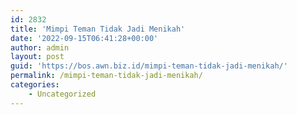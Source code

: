 ```yaml
---
id: 2832
title: 'Mimpi Teman Tidak Jadi Menikah'
date: '2022-09-15T06:41:28+00:00'
author: admin
layout: post
guid: 'https://bos.awn.biz.id/mimpi-teman-tidak-jadi-menikah/'
permalink: /mimpi-teman-tidak-jadi-menikah/
categories:
    - Uncategorized
---
```



